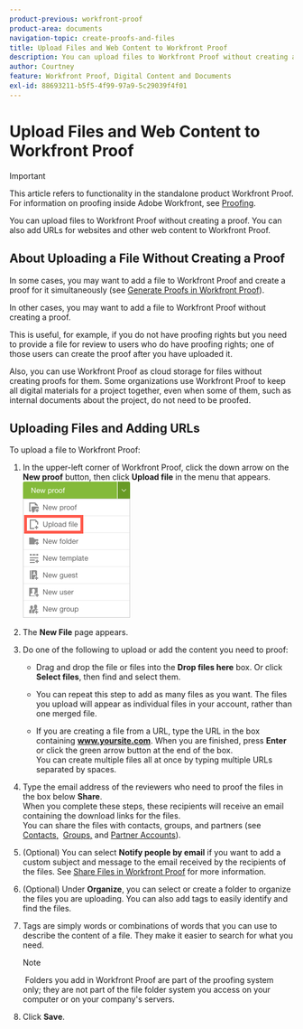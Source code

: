 ```yaml
---
product-previous: workfront-proof
product-area: documents
navigation-topic: create-proofs-and-files
title: Upload Files and Web Content to Workfront Proof
description: You can upload files to Workfront Proof without creating a proof. You can also add URLs for websites and other web content to Workfront Proof.
author: Courtney
feature: Workfront Proof, Digital Content and Documents
exl-id: 88693211-b5f5-4f99-97a9-5c29039f4f01
---
```

# Upload Files and Web Content to Workfront Proof

>[!IMPORTANT]
>
>This article refers to functionality in the standalone product Workfront Proof. For information on proofing inside Adobe Workfront, see [Proofing](../../../review-and-approve-work/proofing/proofing.md).

You can upload files to Workfront Proof without creating a proof. You can also add URLs for websites and other web content to Workfront Proof.

## About Uploading a File Without Creating a Proof

In some cases, you may want to add a file to Workfront Proof and create a proof for it simultaneously (see [Generate Proofs in Workfront Proof](../../../workfront-proof/wp-work-proofsfiles/create-proofs-and-files/generate-proofs.md)).

In other cases, you may want to add a file to Workfront Proof without creating a proof.

This is useful, for example, if you do not have proofing rights but you need to provide a file for review to users who do have proofing rights; one of those users can create the proof after you have uploaded it.

Also, you can use Workfront Proof as cloud storage for files without creating proofs for them. Some organizations use Workfront Proof to keep all digital materials for a project together, even when some of them, such as internal documents about the project, do not need to be proofed.

## Uploading Files and Adding URLs

To upload a file to Workfront Proof:

1. In the upper-left corner of Workfront Proof, click the down arrow on the **New proof** button, then click **Upload file** in the menu that appears.  
   ![](assets/new-proof-button-menu.png)

1. The **New File** page appears.
1. Do one of the following to upload or add the content you need to proof:

   * Drag and drop the file or files into the **Drop files here** box. Or&nbsp;click **Select files**, then find and&nbsp;select them. 
   
   * You can repeat this step to add as many files as you want. The files you upload will appear as individual files in your account, rather than one merged file.

   * If you are creating a file from a URL, type the URL in the box containing&nbsp;**www.yoursite.com**. When you are finished,&nbsp;press **Enter** or click the green arrow button at the end of the box.  
     You can create multiple files all at once by typing multiple URLs separated by spaces.

1. Type the email address of the reviewers who need to proof the files in the box below **Share**.  
   When you complete these steps, these recipients will receive an email containing the download links for the files.  
   You can share the files with contacts, groups, and partners (see [Contacts,](https://support.workfront.com/hc/en-us/sections/115000920808-Contacts)&nbsp; [Groups,](https://support.workfront.com/hc/en-us/sections/115000920828-Groups)&nbsp;and [Partner Accounts](https://support.workfront.com/hc/en-us/sections/115000912107-Partner-accounts)).&nbsp;

1. (Optional) You can select **Notify people by email** if you want to add a custom subject and message to the email received by the recipients of the files.&nbsp;See [Share Files in Workfront Proof](../../../workfront-proof/wp-work-proofsfiles/share-proofs-and-files/share-files.md)&nbsp;for more information.

1. (Optional) Under **Organize**, you can select or create a folder to organize the files you are uploading.&nbsp;You can also add tags to easily identify and find the files. 
1. Tags are simply words&nbsp;or combinations of words that you can use to describe the content of a file. They make it easier to search for what you need.

   >[!NOTE]
   >
   >&nbsp;Folders you add in Workfront Proof are part of the proofing system only; they are not part of the file folder system you access on your computer or on your company's servers.&nbsp;

1. Click **Save**.&nbsp;
